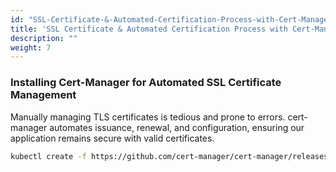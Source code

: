 ```yaml
---
id: "SSL-Certificate-&-Automated-Certification-Process-with-Cert-Manager"
title: 'SSL Certificate & Automated Certification Process with Cert-Manager'
description: ""
weight: 7
---
```


### Installing Cert-Manager for Automated SSL Certificate Management

Manually managing TLS certificates is tedious and prone to errors. cert-manager automates issuance, renewal, and configuration, ensuring our application remains secure with valid certificates.

```bash
kubectl create -f https://github.com/cert-manager/cert-manager/releases/download/v1.17.2/cert-manager.yaml
```
